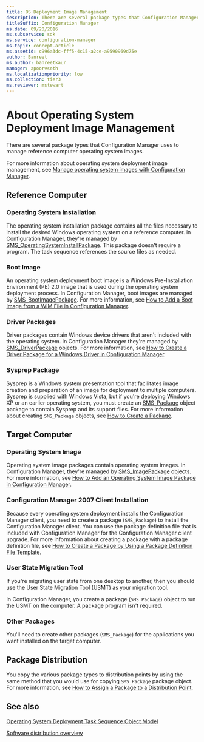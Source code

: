 ```yaml
---
title: OS Deployment Image Management
description: There are several package types that Configuration Manager uses to manage reference computer operating system images.
titleSuffix: Configuration Manager
ms.date: 09/20/2016
ms.subservice: sdk
ms.service: configuration-manager
ms.topic: concept-article
ms.assetid: c996a3dc-fff5-4c15-a2ce-a9590969d75e
author: Banreet
ms.author: banreetkaur
manager: apoorvseth
ms.localizationpriority: low
ms.collection: tier3
ms.reviewer: mstewart
---
```

# About Operating System Deployment Image Management
There are several package types that Configuration Manager uses to manage reference computer operating system images.

 For more information about operating system deployment image management, see [Manage operating system images with Configuration Manager](../../osd/get-started/manage-operating-system-images.md).

## Reference Computer

### Operating System Installation
 The operating system installation package contains all the files necessary to install the desired Windows operating system on a reference computer. in Configuration Manager, they're managed by [SMS_OperatingSystemInstallPackage](../../develop/reference/osd/sms_operatingsysteminstallpackage-server-wmi-class.md). This package doesn't require a program. The task sequence references the source files as needed.

### Boot Image
 An operating system deployment boot image is a Windows Pre-Installation Environment (PE) 2.0 image that is used during the operating system deployment process. In Configuration Manager, boot images are managed by [SMS_BootImagePackage](../../develop/reference/osd/sms_bootimagepackage-server-wmi-class.md). For more information, see [How to Add a Boot Image from a WIM File in Configuration Manager](../../develop/osd/how-to-add-a-boot-image-from-a-wim-file.md).

### Driver Packages
 Driver packages contain Windows device drivers that aren't included with the operating system. In Configuration Manager they're managed by [SMS_DriverPackage](../../develop/reference/osd/sms_driverpackage-server-wmi-class.md) objects. For more information, see [How to Create a Driver Package for a Windows Driver in Configuration Manager](../../develop/osd/how-to-create-a-driver-package-for-a-windows-driver.md).

### Sysprep Package
 Sysprep is a Windows system presentation tool that facilitates image creation and preparation of an image for deployment to multiple computers. Sysprep is supplied with Windows Vista, but if you're deploying Windows XP or an earlier operating system, you must create an [SMS_Package](../../develop/reference/core/servers/configure/sms_package-server-wmi-class.md) object package to contain Sysprep and its support files. For more information about creating `SMS_Package` objects, see [How to Create a Package](../../develop/core/servers/configure/how-to-create-a-package.md).

## Target Computer

### Operating System Image
 Operating system image packages contain operating system images. In Configuration Manager, they're managed by [SMS_ImagePackage](../../develop/reference/osd/sms_imagepackage-server-wmi-class.md) objects. For more information, see [How to Add an Operating System Image Package in Configuration Manager](../../develop/osd/how-to-add-an-operating-system-image-package-in-configuration-manager.md).

### Configuration Manager 2007 Client Installation
 Because every operating system deployment installs the Configuration Manager client, you need to create a package (`SMS_Package`) to install the Configuration Manager client. You can use the package definition file that is included with Configuration Manager for the Configuration Manager client upgrade. For more information about creating a package with a package definition file, see [How to Create a Package by Using a Package Definition File Template](../../develop/core/servers/configure/how-to-create-a-package-by-using-a-package-definition-file-template.md).

### User State Migration Tool
 If you're migrating user state from one desktop to another, then you should use the User State Migration Tool (USMT) as your migration tool.

 In Configuration Manager, you create a package (`SMS_Package`) object to run the USMT on the computer. A package program isn't required.

### Other Packages
 You'll need to create other packages (`SMS_Package`) for the applications you want installed on the target computer.

## Package Distribution
 You copy the various package types to distribution points by using the same method that you would use for copying `SMS_Package` package object. For more information, see [How to Assign a Package to a Distribution Point](../../develop/core/servers/configure/how-to-assign-a-package-to-a-distribution-point.md).

## See also

[Operating System Deployment Task Sequence Object Model](operating-system-deployment-task-sequence-object-model.md)

[Software distribution overview](../core/servers/configure/software-distribution-overview.md)
